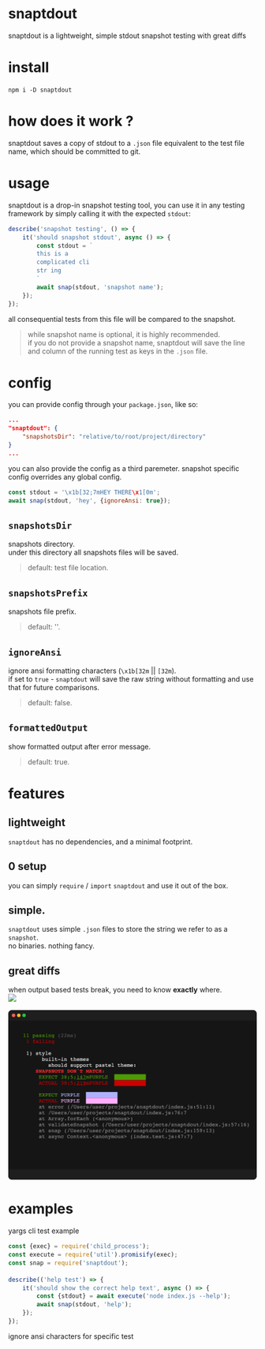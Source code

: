# snaptdout
snaptdout is a lightweight, simple stdout snapshot testing with great diffs

# install
`npm i -D snaptdout`

# how does it work ?
snaptdout saves a copy of stdout to a `.json` file equivalent to the test file name, which should be committed to git.

# usage
snaptdout is a drop-in snapshot testing tool, you can use it in any testing framework by simply calling it with the expected `stdout`:

```javascript
describe('snapshot testing', () => {
    it('should snapshot stdout', async () => {
        const stdout = ` 
        this is a 
        complicated cli
        str ing
        `
        await snap(stdout, 'snapshot name');
    });
});
```

all consequential tests from this file will be compared to the snapshot.

> while snapshot name is optional, it is highly recommended.   
> if you do not provide a snapshot name, snaptdout will save the line and column of the running test as keys in the `.json` file.

# config 
you can provide config through your `package.json`, like so:

```json
...
"snaptdout": {
    "snapshotsDir": "relative/to/root/project/directory"
}
...
```

you can also provide the config as a third paremeter.
snapshot specific config overrides any global config.
```javascript
const stdout = '\x1b[32;7mHEY THERE\x1[0m';
await snap(stdout, 'hey', {ignoreAnsi: true});
```

##  `snapshotsDir`
snapshots directory.   
under this directory all snapshots files will be saved.

> default: test file location.

##  `snapshotsPrefix`
snapshots file prefix.   

> default: ''.

##  `ignoreAnsi`
ignore ansi formatting characters (`\x1b[32m` || `[32m`).   
if set to `true` - `snaptdout` will save the raw string without formatting and use that for future comparisons.   

> default: false.

##  `formattedOutput`
show formatted output after error message.   

> default: true.

# features
## lightweight
`snaptdout` has no dependencies, and a minimal footprint.

## 0 setup
you can simply `require` / `import` `snaptdout` and use it out of the box.

## simple.
`snaptdout` uses simple `.json` files to store the string we refer to as a `snapshot`.   
no binaries. nothing fancy.

## great diffs
when output based tests break, you need to know **exactly** where.   
[![](https://img.shields.io/static/v1?label=created%20with%20shellfie&message=📸&color=pink)](https://github.com/tool3/shellfie)   

![](./img/error.png)

# examples
yargs cli test example

```javascript
const {exec} = require('child_process');
const execute = require('util').promisify(exec);
const snap = require('snaptdout');

describe(('help test') => {
    it('should show the correct help text', async () => {
        const {stdout} = await execute('node index.js --help');
        await snap(stdout, 'help');
    });
});
```

ignore ansi characters for specific test